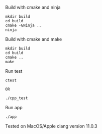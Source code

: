 Build with cmake and ninja
```
mkdir build
cd build
cmake -GNinja ..
ninja
```

Build with cmake and make
```
mkdir build
cd build
cmake ..
make
```

Run test
```
ctest

OR

./cpp_test
```

Run app
```
./app
```

Tested on MacOS/Apple clang version 11.0.3

